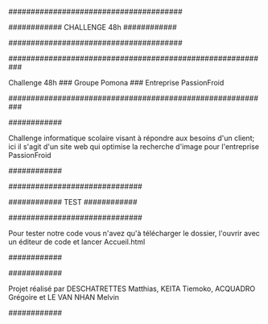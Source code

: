 #######################################

############ CHALLENGE 48h ############

#######################################




###########################################################

Challenge 48h ### Groupe Pomona ### Entreprise PassionFroid

###########################################################




############

Challenge informatique scolaire visant à répondre aux besoins d'un client; ici il s'agit d'un site web qui optimise la recherche d'image pour l'entreprise PassionFroid

############





##############################

############ TEST ############

##############################



Pour tester notre code vous n'avez qu'à télécharger le dossier, l'ouvrir avec un éditeur de code et lancer Accueil.html

############





############

Projet réalisé par DESCHATRETTES Matthias, KEITA Tiemoko, ACQUADRO Grégoire et LE VAN NHAN Melvin

############
